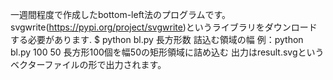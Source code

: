 一週間程度で作成したbottom-left法のプログラムです。
svgwrite(https://pypi.org/project/svgwrite)というライブラリをダウンロードする必要があります.
$ python bl.py 長方形数 詰込む領域の幅
例：python bl.py 100 50  長方形100個を幅50の矩形領域に詰め込む
出力はresult.svgというベクターファイルの形で出力されます。
